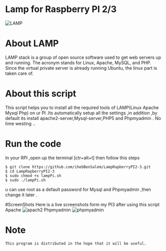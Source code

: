 # Lamp for Raspberry PI 2/3
![LAMP](https://pimylifeup.com/wp-content/uploads/2015/03/raspberry-pi-web-server.jpg)

# About LAMP

LAMP stack is a group of open source software used to get web servers up and running. The acronym stands for Linux, Apache, MySQL, and PHP. Since the virtual private server is already running Ubuntu, the linux part is taken care of. 
# About this script
This script helps you to install all the required tools of LAMP(Linux Apache Mysql Php) on ur PI .Its automatically setup all the settings ,in addition ,by default its install apache2-server,Mysql-server,PHP5 and Phpmyadmin .
No time westing ..
# Run the code
In your RPI ,open up the terminal [ctr+alt+t] then follow this steps
```
$ git clone https://github.com/ihebBenSalem/LampRapberryPI2-3.git
$ cd LampRapberryPI2-3
$ sudo chmod +x lampPi.sh
$ sudo ./lampPi.sh
```
u can use root as a default password for Mysql and Phpmyadmin ,then change it later .

#ScreenShots
Here is a live screenshots form my PI3 after using this script 
Apache
![apach2](http://i.imgur.com/PXISBRL.png)
Phpmyadmin
![phpmyadmin](http://i.imgur.com/WNIhp9I.png)


# Note
    This program is distributed in the hope that it will be useful.
